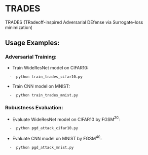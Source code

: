 # TRADES
TRADES (TRadeoff-inspired Adversarial DEfense via Surrogate-loss minimization)




## Usage Examples:
### Adversarial Training:

* Train WideResNet model on CIFAR10:
```bash
  -  python train_trades_cifar10.py
```

* Train CNN model on MNIST:
```bash
  -  python train_trades_mnist.py
```

### Robustness Evaluation:

* Evaluate WideResNet model on CIFAR10 by FGSM$^{20}$:
```bash
  -  python pgd_attack_cifar10.py
```

* Evaluate CNN model on MNIST by FGSM$^{40}$:
```bash
  -  python pgd_attack_mnist.py
```

 
